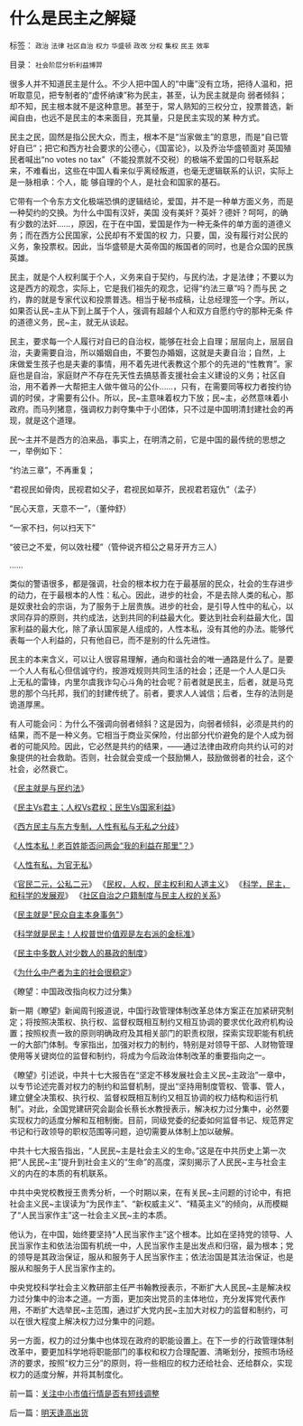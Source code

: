 # 什么是民主之解疑

标签： `政治` `法律` `社区自治` `权力` `华盛顿` `政改` `分权` `集权` `民主` `效率` 

目录： `社会阶层分析利益博羿`

很多人并不知道民主是什么。不少人把中国人的“中庸”没有立场，把待人温和，把听取意见，把专制者的“虚怀纳谏”称为民主，甚至，认为民主就是向
弱者倾斜；却不知，民主根本就不是这种意思。甚至于，常人熟知的三权分立，投票普选，新闻自由，也远不是民主的本来面目，充其量，只是民主实现的某
种方式。



民主之民，固然是指公民大众，而主，根本不是“当家做主”的意思，而是“自已管好自已”；把它和西方社会要求的公德心，《国富论》，以及乔治华盛顿面对
英国殖民者喊出“no votes no
tax”（不能投票就不交税）的极端不爱国的口号联系起来，不难看出，这些在中国人看来似乎离经叛道，也毫无逻辑联系的认识，实际上是一脉相承：个人，能
够自理的个人，是社会和国家的基石。



它带有一个令东方文化极端恐惧的逻辑结论，爱国，并不是一种单方面义务，而是一种契约的交换。为什么中国有汉奸，美国
没有美奸？英奸？德奸？呵呵，的确有少数的法奸……，原因，在于在中国，爱国是作为一种无条件的单方面的道德义务；而在西方公民国家，公民却有不爱国的权
力，只要，国，没有履行对公民的义务，象投票权。因此，当华盛顿是大英帝国的叛国者的同时，也是合众国的民族英雄。



民主，就是个人权利属于个人，义务来自于契约，与民约法，才是法律；不要以为这是西方的观念，实际上，它是我们祖先的观念，记得“约法三章”吗？而与民
之约，靠的就是专家代议和投票普选。相当于秘书成稿，让总经理签一个字。所以，如果否认民~主从下到上属于个人，强调有超越个人和双方自愿约守的那种无条
件的道德义务，民~主，就无从谈起。



民主，要求每一个人履行对自已的自治权，能够在社会上自理；层层向上，层层自治，夫妻需要自治，所以婚姻自由，不要包办婚姻，这就是夫妻自治；自然，上
床做爱生孩子也是夫妻的事情，用不着先进代表教这个那个的先进的“性教育”。家庭也是自治，家庭财产不存在先天性去搞慈善支援社会主义建设的义务；社区自
治，用不着养一大帮把主人做牛做马的公仆……，只有，在需要同等权力者按约协调的时侯，才需要有公仆。所以，民~主意味着权力下放；民~主，必然意味着小
政府。而马列猪意，强调权力剥夺集中于小团体，只不过是中国明清封建社会的再现，就是这个道理。



民～主并不是西方的泊来品，事实上，在明清之前，它是中国的最传统的思想之一，举例如下：

“约法三章”，不再重复；

“君视民如骨肉，民视君如父子，君视民如草芥，民视君若寇仇”（孟子）

“民心天意，天意不一”，（董仲舒）

“一家不扫，何以扫天下”

“彼已之不爱，何以效社稷”（管仲说齐桓公之易牙开方三人）

……

类似的警语很多，都是强调，社会的根本权力在于最基层的民众，社会的生存进步的动力，在于最根本的人性：私心。因此，进步的社会，不是去除人类的私心，那
是奴隶社会的宗诣，为了服务于上层贵族。进步的社会，是引导人性中的私心，以求同存异的原则，共约成法，达到共同的利益最大化。要达到社会利益最大化，国家利益的最大化，除了承认国家是人组成的，人性本私，没有其他的办法。能够代表每一个人利益的，只有他自已，而不是别的什么先进性。



民主的本来含义，可以让人很容易理解，通向和谐社会的唯一通路是什么了。是要一个人人有私心但信诚守约，按游戏规则共同生活的社会；还是一个人人是口头
上无私的雷锋，内里尔虞我诈勾心斗角的社会呢？前者就是民主，后者，就是马克思的那个乌托邦，我们的封建传统了。前者，要求人人诚信；后者，生存的法则是
诡道厚黑。



有人可能会问：为什么不强调向弱者倾斜？这是因为，向弱者倾斜，必须是共约的结果，而不是一种义务。它相当于商业买保险，付出部分代价避免的是个人成为弱
者的可能风险。因此，它必然是共约的结果，——通过法律由政府向共约认可的对象提供的社会救助。否则，社会就会变成一个鼓励懒人，鼓励做弱者的社会，这个
社会，必然衰亡。

《[民主就是与民约法](../../../2007/9/30/民主就是与民约法；法律并不是道德的上层建筑.md)》

《[民主Vs君主；人权Vs君权；民生Vs国家利益](../../../2008/7/28/民主Vs君主；人权Vs君权；民生Vs国家利益.md)》

《[西方民主与东方专制，人性有私与无私之分歧](../../../2009/3/15/东西方民主：人性有私与无私之分歧.md)》

《[人性本私！老百姓能否问两会“我的利益在那里”？](../../../2009/3/15/人性本私！老百姓能否问两会“我的利益在那里”？.md)》

《[人性有私，为官无私](http://darthvad.blog.163.com/blog/static/533994702009425114911307/)》

《[官民二元，公私二元](../../../2008/10/17/官民二元之经济危机，小民百姓可能无路可逃.md)》 《[民权，人权，民主权利和人道主义](../../../2009/6/12/民权，人权，民主权利和人道主义.md)》 《[科学，民主，和科学的发展观](../../../2009/4/25/科学，民主和科学的发展观.md)》 《[社区自治之户籍制度与民主人权的关系](../../../2009/3/8/社区自治之户籍制度与民主人权的关系.md)》

《[民主就是"民众自主本身事务"](../../../2009/3/6/民主就是&quot;民众自主本身事务&quot;；社区自治的最大风险.md)》

《[科学就是民主！人权普世价值观是左右派的金标准](http://blog.sina.com.cn/s/blog_5563a64d0100c3aq.html)》

《[民主中多数人对少数人的暴政的制度](../../../2008/10/6/俄国多数人对少数人暴政不是民主.md)》

《[为什么中产者为主的社会很稳定](../../../2008/7/20/为什么中产者为主的社会很稳定.md)》



《瞭望：中国政改指向权力过分集》

新一期《瞭望》新闻周刊报道说，中国行政管理体制改革总体方案正在加紧研究制定；将按照决策权、执行权、监督权既相互制约又相互协调的要求优化政府机构设置；按照权责一致的原则明确政府及其相关部门的职责权限，探索实现职能有机统一的大部门体制。专家指出，加强对权力的制约，特别是对领导干部、人财物管理使用等关键岗位的监督和制约，将成为今后政治体制改革的重要指向之一。



《瞭望》引述说，中共十七大报告在“坚定不移发展社会主义民~主政治”一章中，以专节论述完善对权力的制约和监督机制，提出“坚持用制度管权、管事、管人，建立健全决策权、执行权、监督权既相互制约又相互协调的权力结构和运行机制”。对此，全国党建研究会副会长蔡长水教授表示，解决权力过分集中，必然要实现权力的适度分解和互相制衡。目前，同级党委的纪委如何监督书记、规范界定书记和行政领导的职权范围等问题，迫切需要从体制上加以破解。



中共十七大报告指出，“人民民~主是社会主义的生命。”这是在中共历史上第一次把“人民民~主”提升到社会主义的“生命”的高度，深刻揭示了人民民~主与社会主义的内在的本质的有机联系。



中共中央党校教授王贵秀分析，一个时期以来，在有关民~主问题的讨论中，有把社会主义民~主误读为“为民作主”、“新权威主义”、“精英主义”的倾向，从而模糊了“人民当家作主”这一社会主义民~主的本质。



他认为，在中国，始终要坚持“人民当家作主”这个根本。比如在坚持党的领导、人民当家作主和依法治国有机统一中，人民当家作主是出发点和归宿，最为根本；党的领导是其政治保证，服从和服务于人民当家作主；依法治国是其法治保证，也是服从和服务于人民当家作主的。



中央党校科学社会主义教研部主任严书翰教授表示，不断扩大人民民~主是解决权力过分集中的治本之道。一方面，更加突出党员的主体地位，充分发挥党代表作用，不断扩大选举民~主范围，通过扩大党内民~主加大对权力的监督和制约，可以在很大程度上解决权力过分集中的问题。



另一方面，权力的过分集中也体现在政府的职能设置上。在下一步的行政管理体制改革中，要更加科学地将职能部门的事权和权力合理配置、清晰划分，按照市场经济的要求，按照“权力三分”的原则，将一些相应的权力还给社会、还给群众，实现权力的适度分解，并将其制度化。







前一篇：[关注中小市值行情是否有短线调整](../../../2007/12/19/关注中小市值行情是否有短线调整.md)

后一篇：[明天逢高出货](../../../2007/12/20/明天逢高出货.md)